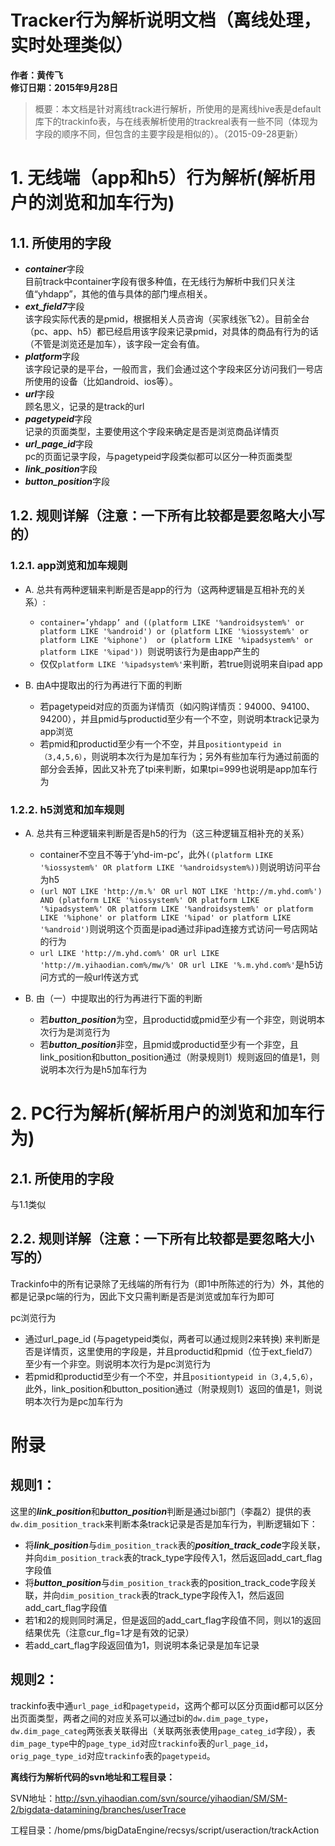 # **Tracker行为解析说明文档（离线处理，实时处理类似）**
**作者：黄传飞**  
**修订日期：2015年9月28日**  

> 概要：本文档是针对离线track进行解析，所使用的是离线hive表是default库下的trackinfo表，与在线表解析使用的trackreal表有一些不同（体现为字段的顺序不同，但包含的主要字段是相似的）。（2015-09-28更新）

# 1. 无线端（app和h5）行为解析(解析用户的浏览和加车行为)
## 1.1. 所使用的字段
+ ***container***字段  
    目前track中container字段有很多种值，在无线行为解析中我们只关注值“yhdapp”，其他的值与具体的部门埋点相关。
+ ***ext_field7***字段  
    该字段实际代表的是pmid，根据相关人员咨询（买家线张飞2）。目前全台（pc、app、h5）都已经启用该字段来记录pmid，对具体的商品有行为的话（不管是浏览还是加车），该字段一定会有值。
+ ***platform***字段  
    该字段记录的是平台，一般而言，我们会通过这个字段来区分访问我们一号店所使用的设备（比如android、ios等）。
+ ***url***字段  
    顾名思义，记录的是track的url
+ ***pagetypeid***字段  
    记录的页面类型，主要使用这个字段来确定是否是浏览商品详情页
+ ***url_page_id***字段  
    pc的页面记录字段，与pagetypeid字段类似都可以区分一种页面类型
+ ***link_position***字段  
+ ***button_position***字段  

## 1.2. 规则详解（注意：一下所有比较都是要忽略大小写的）
### 1.2.1.  app浏览和加车规则

+ A. 总共有两种逻辑来判断是否是app的行为（这两种逻辑是互相补充的关系）:
    - `container=’yhdapp’ and ((platform LIKE '%androidsystem%' or platform LIKE '%android') or (platform LIKE '%iossystem%' or platform LIKE '%iphone')  or (platform LIKE '%ipadsystem%' or platform LIKE '%ipad')) `则说明该行为是由app产生的
    - 仅仅`platform LIKE '%ipadsystem%'`来判断，若true则说明来自ipad app

+ B. 由A中提取出的行为再进行下面的判断
    - 若pagetypeid对应的页面为详情页（如闪购详情页：94000、94100、94200），并且pmid与productid至少有一个不空，则说明本track记录为app浏览
    - 若pmid和productid至少有一个不空，并且`positiontypeid in（3,4,5,6）`，则说明本次行为是加车行为；另外有些加车行为通过前面的部分会丢掉，因此又补充了tpi来判断，如果tpi=999也说明是app加车行为

### 1.2.2. h5浏览和加车规则
+ A. 总共有三种逻辑来判断是否是h5的行为（这三种逻辑互相补充的关系）
    - container不空且不等于’yhd-im-pc’，此外`((platform LIKE '%iossystem%' OR platform LIKE '%androidsystem%))`则说明访问平台为h5
    - `(url NOT LIKE 'http://m.%' OR url NOT LIKE 'http://m.yhd.com%') AND (platform LIKE '%iossystem%' OR platform LIKE '%ipadsystem%' OR platform LIKE '%androidsystem%' or platform LIKE '%iphone' or platform LIKE '%ipad' or platform LIKE '%android')`则说明这个页面是ipad通过非ipad连接方式访问一号店网站的行为
    - `url LIKE 'http://m.yhd.com%' OR url LIKE 'http://m.yihaodian.com%/mw/%' OR url LIKE '%.m.yhd.com%'`是h5访问方式的一般url传送方式

+ B. 由（一）中提取出的行为再进行下面的判断
    - 若***button_position***为空，且productid或pmid至少有一个非空，则说明本次行为是浏览行为
    - 若***button_position***非空，且pmid或productid至少有一个非空，且link_position和button_position通过（附录规则1）规则返回的值是1，则说明本次行为是h5加车行为

# 2. PC行为解析(解析用户的浏览和加车行为)
## 2.1. 所使用的字段
与1.1类似

## 2.2. 规则详解（注意：一下所有比较都是要忽略大小写的）
Trackinfo中的所有记录除了无线端的所有行为（即1中所陈述的行为）外，其他的都是记录pc端的行为，因此下文只需判断是否是浏览或加车行为即可

pc浏览行为
+ 通过url_page_id (与pagetypeid类似，两者可以通过规则2来转换) 来判断是否是详情页，这里使用的字段是，并且productid和pmid（位于ext_field7）至少有一个非空。则说明本次行为是pc浏览行为
+ 若pmid和productid至少有一个不空，并且`positiontypeid in（3,4,5,6）`，此外，link_position和button_position通过（附录规则1）返回的值是1，则说明本次行为是pc加车行为

# 附录
## 规则1：
这里的***link_position***和***button_position***判断是通过bi部门（李磊2）提供的表`dw.dim_position_track`来判断本条track记录是否是加车行为，判断逻辑如下：

+ 将***link_position***与`dim_position_track`表的***position_track_code***字段关联，并向`dim_position_track`表的track_type字段传入1，然后返回add_cart_flag字段值
+ 将***button_position***与`dim_position_track`表的position_track_code字段关联，并向`dim_position_track`表的track_type字段传入1，然后返回add_cart_flag字段值
+ 若1和2的规则同时满足，但是返回的add_cart_flag字段值不同，则以1的返回结果优先（注意cur_flg=1才是有效的记录）
+ 若add_cart_flag字段返回值为1，则说明本条记录是加车记录

## 规则2：
trackinfo表中通`url_page_id`和`pagetypeid`，这两个都可以区分页面id都可以区分出页面类型，两者之间的对应关系可以通过bi的`dw.dim_page_type`，`dw.dim_page_categ`两张表关联得出（关联两张表使用`page_categ_id`字段），表`dim_page_type`中的`page_type_id`对应`trackinfo`表的`url_page_id`，`orig_page_type_id`对应`trackinfo`表的`pagetypeid`。


**离线行为解析代码的svn地址和工程目录：**  

SVN地址：http://svn.yihaodian.com/svn/source/yihaodian/SM/SM-2/bigdata-datamining/branches/userTrace

工程目录：/home/pms/bigDataEngine/recsys/script/useraction/trackAction

